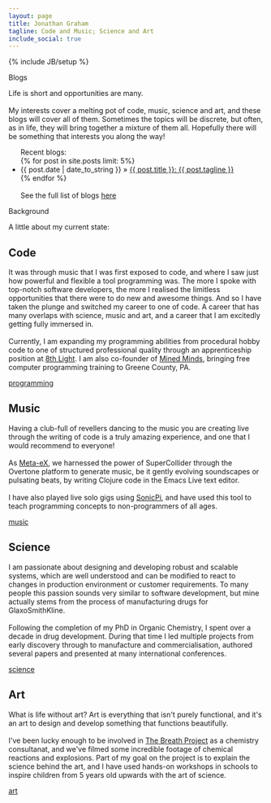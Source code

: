 ```yaml
---
layout: page
title: Jonathan Graham
tagline: Code and Music; Science and Art
include_social: true
---
```

{% include JB/setup %}

<section id="research" class="centered">
  <p class="section-title"><span>Blogs</span></p>
  <p>Life is short and opportunities are many.<br><br> My interests cover a melting pot of code, music, science and art, and these blogs will cover all of them. Sometimes the topics will be discrete, but often, as in life, they will bring together a mixture of them all. Hopefully there will be something that interests you along the way!</p>
</section>
<section>
  <ul class="research">
    Recent blogs:<br> 
    {% for post in site.posts limit: 5%}
      <li><span>{{ post.date | date_to_string }}</span> &raquo; <a href="{{ post.url }}">{{ post.title }}: {{ post.tagline }}</a></li>
    {% endfor %}
    <br><br>See the full list of blogs <a href="../blog.html">here</a>
  </ul>
</section>
<section id="research" class="centered">
  <p class="section-title"><span>Background</span></p>
  <p>A little about my current state:</p>
  <section>
    <article class="research-item">
      <h2>Code</h2>
      <p>It was through music that I was first exposed to code, and where I saw just how powerful and flexible a tool programming was. The more I spoke with top-notch software developers, the more I realised the limitless opportunities that there were to do new and awesome things. And so I have taken the plunge and switched my career to one of code. A career that has many overlaps with science, music and art, and a career that I am excitedly getting fully immersed in. <br><br> Currently, I am expanding my programming abilities from procedural hobby code to one of structured professional quality through an apprenticeship position at <a href="http://8thlight.com">8th Light</a>. I am also co-founder of <a href="http://minedminds.github.io/">Mined Minds</a>, bringing free computer programming training to Greene County, PA. </p>
      <div class="more">
        <a href="code.html" class="button">programming</a>
      </div>
    </article>
    <article class="research-item">
      <h2>Music</h2>
      <p>Having a club-full of revellers dancing to the music you are creating live through the writing of code is a truly amazing experience, and one that I would recommend to everyone! <br><br>As <a href="http://meta-ex.com">Meta-eX</a>, we harnessed the power of SuperCollider through the Overtone platform to generate music, be it gently evolving soundscapes or pulsating beats, by writing Clojure code in the Emacs Live text editor. <br><br>I have also played live solo gigs using <a href="http://sonic-pi.net">SonicPi</a>, and have used this tool to teach programming concepts to non-programmers of all ages.</p>
      <div class="more">
        <a href="music.html" class="button">music</a>
      </div>
    </article>
  </section>
</section>
<section>
  <section>
    <article class="research-item">
      <h2>Science</h2>
      <p>I am passionate about designing and developing robust and scalable systems, which are well understood and can be modified to react to changes in production environment or customer requirements. To many people this passion sounds very similar to software development, but mine actually stems from the process of manufacturing drugs for GlaxoSmithKline.<br><br>Following the completion of my PhD in Organic Chemistry, I spent over a decade in drug development. During that time I led multiple projects from early discovery through to manufacture and commercialisation, authored several papers and presented at many international conferences.   </p>
      <div class="more">
        <a href="science.html" class="button">science</a>
      </div>
    </article>
    <article class="research-item">
      <h2>Art</h2>
      <p>What is life without art? Art is everything that isn't purely functional, and it's an art to design and develop something that functions beautifully.<br><br> I've been lucky enough to be involved in <a href="http://www.breathproject.net">The Breath Project</a> as a chemistry consultanat, and we've filmed some incredible footage of chemical reactions and explosions. Part of my goal on the project is to explain the science behind the art, and I have used hands-on workshops in schools to inspire children from 5 years old upwards with the art of science.</p>
      <div class="more">
        <a href="art.html" class="button">art</a>
      </div>
    </article>
  </section>
</section>